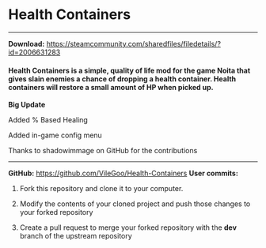# Health Containers

---

**Download:** https://steamcommunity.com/sharedfiles/filedetails/?id=2006631283

#### Health Containers is a simple, quality of life mod for the game Noita that gives slain enemies a chance of dropping a health container. Health containers will restore a small amount of HP when picked up.

**Big Update**

Added % Based Healing

Added in-game config menu

Thanks to shadowimmage on GitHub for the contributions

---

**GitHub:** https://github.com/VileGoo/Health-Containers
**User commits:**

1) Fork this repository and clone it to your computer.

2) Modify the contents of your cloned project and push those changes to your forked repository

3) Create a pull request to merge your forked repository with the **dev** branch of the upstream repository
